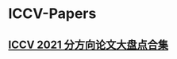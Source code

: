 # ICCV-Papers

## [ICCV 2021 分方向论文大盘点合集](https://github.com/52CV/ICCV-Papers/blob/main/ICCV2021.md)
